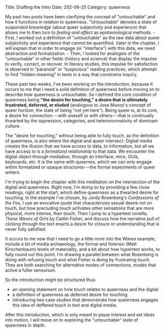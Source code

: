 Title: Drafting the Intro
Date: 202-06-25
Category: queerness

My past two posts have been clarifying the concept of "untouchable"
and how it functions in relation to queerness. "Untouchable" denotes a
state of *suspended knowledge* (about queer subjectivity and
experience) that allows me to then turn to *feeling and affect* as
epistemological methods.
    - First, I worked out a definition of "untouchable" as the raw
      data about queer subjectivity and experience that cannot be
      quantified. (later in the chapter, I will explain that in order
      to engage (or “interface”) with this data, we need abstraction
      and formalization.
	- Then, I looked for analogies of the "untouchable" in other
      fields (history and science) that display the impulse to verify,
      correct, or recover. In literary studies, this impulse for
      satisfaction is observed in “paranoid” or “suspicious” reading
      practices, which attempt to find "hidden meaning" in texts in a
      way that constrains inquiry.

These past two weeks, I've been working on the introduction, because
it occurs to me that I need a solid definition of queerness before
moving on to describe how queerness is untouchable. So I defined the
core condition of queerness being **"the desire for touching," a
desire that is ultimately frustrated, deferred, or eluded** (analogous
to Jose Munoz's concept of queer horizon, the state of being "not yet
here"). Being queer is, at its core, a desire for connection---with
oneself or with others---that is continually thwarted by the
oppression, categories, and heteronormativity of dominant culture.

The "desire for touching," without being able to fully touch, as the
definition of queerness, is also where the digital and queer
intersect. Digital media creates the illusion that we have access to
data, to information, but all we have access to is a *formalized*
relationship to that data. We encounter the digital object through
mediation, through an interface, mice, GUIs, keyboards, etc. It is the
same with queernes, which we can only engage within formalized or
opaque structures---the formal experiments of queer writers. 

I'm trying to begin the chapter with this meditation on the
intersection of the digital and queerness. Right now, I'm doing so by
providing a few close readings, right at the start, which define
queerness as a thwarted desire for touching. In the example I've
chosen, by Jordy Rosenberg's *Confessions of the Fox*, I use an
evocative quote that characterizes sexual desire not on touch, but how
precluding touch activates other sensations that are more physical,
more intense, than touch. Then I jump to a hypertext novella, *These
Waves of Girls* by Caitlin Fisher, and discuss how the narrative pull
of clicking through the text enacts a desire for closure or
understanding that is never fully satisfied. 

It occurs to me now that I need to go a little more into the *Waves*
example, include a bit of media archaeology, the formal and forensic
(Matt Kirschenbaum) levels of materiality, and a bit about how
hypertext works, to fully round out this point. I'm drawing a parallel
between what Rosenberg is doing with refusing touch and what Fisher is
doing by frustrating touch. They are both searching for alternative
modes of connections, modes that active a fuller sensorium. 

So the introduction might be structured thus:
 - an opening statement on how touch relates to queerness and the
   digital
 - a definition of queerness as deferred desire for touching
 - introducing two case studies that demonstrate how queerness engages
   this idea of deffered touch in text and digital media.
   
 After this introduction, which is only meant to pique interest and
 set ideas into motion, I will move on to exploring the "untouchable"
 state of queerness in depth. 
   
 
